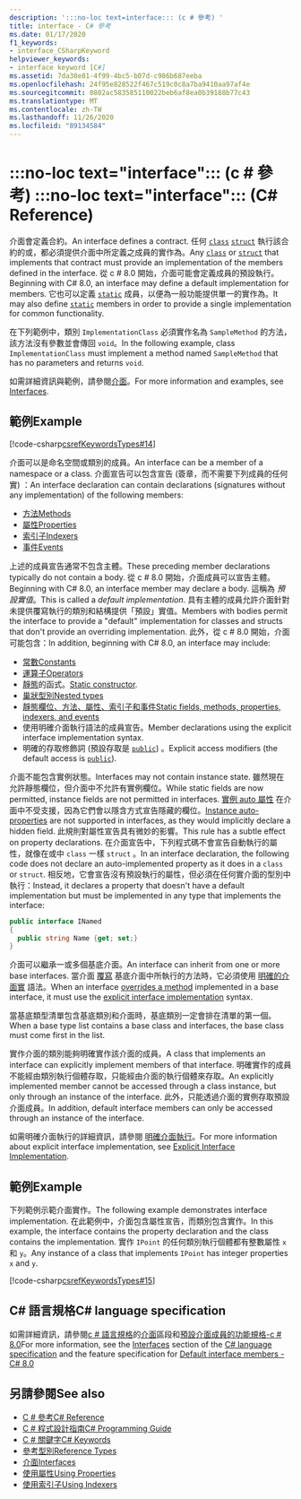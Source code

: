```yaml
---
description: ':::no-loc text=interface::: (c # 參考) '
title: interface - C# 參考
ms.date: 01/17/2020
f1_keywords:
- interface_CSharpKeyword
helpviewer_keywords:
- interface keyword [C#]
ms.assetid: 7da38e81-4f99-4bc5-b07d-c986b687eeba
ms.openlocfilehash: 24f95e828522f467c519c0c8a7ba9410aa97af4e
ms.sourcegitcommit: 0802ac583585110022beb6af8ea0b39188b77c43
ms.translationtype: MT
ms.contentlocale: zh-TW
ms.lasthandoff: 11/26/2020
ms.locfileid: "89134584"
---
```

# <a name="no-loc-textinterface-c-reference"></a><span data-ttu-id="305eb-103">:::no-loc text="interface"::: (c # 參考) </span><span class="sxs-lookup"><span data-stu-id="305eb-103">:::no-loc text="interface"::: (C# Reference)</span></span>

<span data-ttu-id="305eb-104">介面會定義合約。</span><span class="sxs-lookup"><span data-stu-id="305eb-104">An interface defines a contract.</span></span> <span data-ttu-id="305eb-105">任何 [`class`](class.md) [`struct`](../builtin-types/struct.md) 執行該合約的或，都必須提供介面中所定義之成員的實作為。</span><span class="sxs-lookup"><span data-stu-id="305eb-105">Any [`class`](class.md) or [`struct`](../builtin-types/struct.md) that implements that contract must provide an implementation of the members defined in the interface.</span></span> <span data-ttu-id="305eb-106">從 c # 8.0 開始，介面可能會定義成員的預設執行。</span><span class="sxs-lookup"><span data-stu-id="305eb-106">Beginning with C# 8.0, an interface may define a default implementation for members.</span></span> <span data-ttu-id="305eb-107">它也可以定義 [`static`](static.md) 成員，以便為一般功能提供單一的實作為。</span><span class="sxs-lookup"><span data-stu-id="305eb-107">It may also define [`static`](static.md) members in order to provide a single implementation for common functionality.</span></span>

<span data-ttu-id="305eb-108">在下列範例中，類別 `ImplementationClass` 必須實作名為 `SampleMethod` 的方法，該方法沒有參數並會傳回 `void`。</span><span class="sxs-lookup"><span data-stu-id="305eb-108">In the following example, class `ImplementationClass` must implement a method named `SampleMethod` that has no parameters and returns `void`.</span></span>

<span data-ttu-id="305eb-109">如需詳細資訊與範例，請參閱[介面](../../programming-guide/interfaces/index.md)。</span><span class="sxs-lookup"><span data-stu-id="305eb-109">For more information and examples, see [Interfaces](../../programming-guide/interfaces/index.md).</span></span>

## <a name="example"></a><span data-ttu-id="305eb-110">範例</span><span class="sxs-lookup"><span data-stu-id="305eb-110">Example</span></span>

[!code-csharp[csrefKeywordsTypes#14](~/samples/snippets/csharp/VS_Snippets_VBCSharp/csrefKeywordsTypes/CS/keywordsTypes.cs#14)]

<span data-ttu-id="305eb-111">介面可以是命名空間或類別的成員。</span><span class="sxs-lookup"><span data-stu-id="305eb-111">An interface can be a member of a namespace or a class.</span></span> <span data-ttu-id="305eb-112">介面宣告可以包含宣告 (簽章，而不需要下列成員的任何實) ：</span><span class="sxs-lookup"><span data-stu-id="305eb-112">An interface declaration can contain declarations (signatures without any implementation) of the following members:</span></span>

- [<span data-ttu-id="305eb-113">方法</span><span class="sxs-lookup"><span data-stu-id="305eb-113">Methods</span></span>](../../programming-guide/classes-and-structs/methods.md)
- [<span data-ttu-id="305eb-114">屬性</span><span class="sxs-lookup"><span data-stu-id="305eb-114">Properties</span></span>](../../programming-guide/classes-and-structs/using-properties.md)
- [<span data-ttu-id="305eb-115">索引子</span><span class="sxs-lookup"><span data-stu-id="305eb-115">Indexers</span></span>](../../programming-guide/indexers/using-indexers.md)
- [<span data-ttu-id="305eb-116">事件</span><span class="sxs-lookup"><span data-stu-id="305eb-116">Events</span></span>](event.md)

<span data-ttu-id="305eb-117">上述的成員宣告通常不包含主體。</span><span class="sxs-lookup"><span data-stu-id="305eb-117">These preceding member declarations typically do not contain a body.</span></span> <span data-ttu-id="305eb-118">從 c # 8.0 開始，介面成員可以宣告主體。</span><span class="sxs-lookup"><span data-stu-id="305eb-118">Beginning with C# 8.0, an interface member may declare a body.</span></span> <span data-ttu-id="305eb-119">這稱為 *預設實值*。</span><span class="sxs-lookup"><span data-stu-id="305eb-119">This is called a *default implementation*.</span></span> <span data-ttu-id="305eb-120">具有主體的成員允許介面針對未提供覆寫執行的類別和結構提供「預設」實值。</span><span class="sxs-lookup"><span data-stu-id="305eb-120">Members with bodies permit the interface to provide a "default" implementation for classes and structs that don't provide an overriding implementation.</span></span> <span data-ttu-id="305eb-121">此外，從 c # 8.0 開始，介面可能包含：</span><span class="sxs-lookup"><span data-stu-id="305eb-121">In addition, beginning with C# 8.0, an interface may include:</span></span>

- [<span data-ttu-id="305eb-122">常數</span><span class="sxs-lookup"><span data-stu-id="305eb-122">Constants</span></span>](const.md)
- [<span data-ttu-id="305eb-123">運算子</span><span class="sxs-lookup"><span data-stu-id="305eb-123">Operators</span></span>](../operators/operator-overloading.md)
- <span data-ttu-id="305eb-124">[靜態](../../programming-guide/classes-and-structs/constructors.md#static-constructors)的函式。</span><span class="sxs-lookup"><span data-stu-id="305eb-124">[Static constructor](../../programming-guide/classes-and-structs/constructors.md#static-constructors).</span></span>
- [<span data-ttu-id="305eb-125">巢狀型別</span><span class="sxs-lookup"><span data-stu-id="305eb-125">Nested types</span></span>](../../programming-guide/classes-and-structs/nested-types.md)
- [<span data-ttu-id="305eb-126">靜態欄位、方法、屬性、索引子和事件</span><span class="sxs-lookup"><span data-stu-id="305eb-126">Static fields, methods, properties, indexers, and events</span></span>](static.md)
- <span data-ttu-id="305eb-127">使用明確介面執行語法的成員宣告。</span><span class="sxs-lookup"><span data-stu-id="305eb-127">Member declarations using the explicit interface implementation syntax.</span></span>
- <span data-ttu-id="305eb-128">明確的存取修飾詞 (預設存取是 [`public`](access-modifiers.md)) 。</span><span class="sxs-lookup"><span data-stu-id="305eb-128">Explicit access modifiers (the default access is [`public`](access-modifiers.md)).</span></span>

<span data-ttu-id="305eb-129">介面不能包含實例狀態。</span><span class="sxs-lookup"><span data-stu-id="305eb-129">Interfaces may not contain instance state.</span></span> <span data-ttu-id="305eb-130">雖然現在允許靜態欄位，但介面中不允許有實例欄位。</span><span class="sxs-lookup"><span data-stu-id="305eb-130">While static fields are now permitted, instance fields are not permitted in interfaces.</span></span> <span data-ttu-id="305eb-131">[實例 auto 屬性](../../programming-guide/classes-and-structs/auto-implemented-properties.md) 在介面中不受支援，因為它們會以隱含方式宣告隱藏的欄位。</span><span class="sxs-lookup"><span data-stu-id="305eb-131">[Instance auto-properties](../../programming-guide/classes-and-structs/auto-implemented-properties.md) are not supported in interfaces, as they would implicitly declare a hidden field.</span></span> <span data-ttu-id="305eb-132">此規則對屬性宣告具有微妙的影響。</span><span class="sxs-lookup"><span data-stu-id="305eb-132">This rule has a subtle effect on property declarations.</span></span> <span data-ttu-id="305eb-133">在介面宣告中，下列程式碼不會宣告自動執行的屬性，就像在或中 `class` 一樣 `struct` 。</span><span class="sxs-lookup"><span data-stu-id="305eb-133">In an interface declaration, the following code does not declare an auto-implemented property as it does in a `class` or `struct`.</span></span> <span data-ttu-id="305eb-134">相反地，它會宣告沒有預設執行的屬性，但必須在任何實介面的型別中執行：</span><span class="sxs-lookup"><span data-stu-id="305eb-134">Instead, it declares a property that doesn't have a default implementation but must be implemented in any type that implements the interface:</span></span>

```csharp
public interface INamed
{
  public string Name {get; set;}
}
```

<span data-ttu-id="305eb-135">介面可以繼承一或多個基底介面。</span><span class="sxs-lookup"><span data-stu-id="305eb-135">An interface can inherit from one or more base interfaces.</span></span> <span data-ttu-id="305eb-136">當介面 [覆寫](override.md) 基底介面中所執行的方法時，它必須使用 [明確的介面實](../../programming-guide/interfaces/explicit-interface-implementation.md) 語法。</span><span class="sxs-lookup"><span data-stu-id="305eb-136">When an interface [overrides a method](override.md) implemented in a base interface, it must use the [explicit interface implementation](../../programming-guide/interfaces/explicit-interface-implementation.md) syntax.</span></span>

<span data-ttu-id="305eb-137">當基底類型清單包含基底類別和介面時，基底類別一定會排在清單的第一個。</span><span class="sxs-lookup"><span data-stu-id="305eb-137">When a base type list contains a base class and interfaces, the base class must come first in the list.</span></span>

<span data-ttu-id="305eb-138">實作介面的類別能夠明確實作該介面的成員。</span><span class="sxs-lookup"><span data-stu-id="305eb-138">A class that implements an interface can explicitly implement members of that interface.</span></span> <span data-ttu-id="305eb-139">明確實作的成員不能經由類別執行個體存取，只能經由介面的執行個體來存取。</span><span class="sxs-lookup"><span data-stu-id="305eb-139">An explicitly implemented member cannot be accessed through a class instance, but only through an instance of the interface.</span></span> <span data-ttu-id="305eb-140">此外，只能透過介面的實例存取預設介面成員。</span><span class="sxs-lookup"><span data-stu-id="305eb-140">In addition, default interface members can only be accessed through an instance of the interface.</span></span>

<span data-ttu-id="305eb-141">如需明確介面執行的詳細資訊，請參閱 [明確介面執行](../../programming-guide/interfaces/explicit-interface-implementation.md)。</span><span class="sxs-lookup"><span data-stu-id="305eb-141">For more information about explicit interface implementation, see [Explicit Interface Implementation](../../programming-guide/interfaces/explicit-interface-implementation.md).</span></span>

## <a name="example"></a><span data-ttu-id="305eb-142">範例</span><span class="sxs-lookup"><span data-stu-id="305eb-142">Example</span></span>

<span data-ttu-id="305eb-143">下列範例示範介面實作。</span><span class="sxs-lookup"><span data-stu-id="305eb-143">The following example demonstrates interface implementation.</span></span> <span data-ttu-id="305eb-144">在此範例中，介面包含屬性宣告，而類別包含實作。</span><span class="sxs-lookup"><span data-stu-id="305eb-144">In this example, the interface contains the property declaration and the class contains the implementation.</span></span> <span data-ttu-id="305eb-145">實作 `IPoint` 的任何類別執行個體都有整數屬性 `x` 和 `y`。</span><span class="sxs-lookup"><span data-stu-id="305eb-145">Any instance of a class that implements `IPoint` has integer properties `x` and `y`.</span></span>

[!code-csharp[csrefKeywordsTypes#15](~/samples/snippets/csharp/VS_Snippets_VBCSharp/csrefKeywordsTypes/CS/keywordsTypes.cs#15)]

## <a name="c-language-specification"></a><span data-ttu-id="305eb-146">C# 語言規格</span><span class="sxs-lookup"><span data-stu-id="305eb-146">C# language specification</span></span>

<span data-ttu-id="305eb-147">如需詳細資訊，請參閱[c # 語言規格](~/_csharplang/spec/introduction.md)的[介面](~/_csharplang/spec/interfaces.md)區段和[預設介面成員的功能規格-c # 8.0](~/_csharplang/proposals/csharp-8.0/default-interface-methods.md)</span><span class="sxs-lookup"><span data-stu-id="305eb-147">For more information, see the [Interfaces](~/_csharplang/spec/interfaces.md) section of the [C# language specification](~/_csharplang/spec/introduction.md) and the feature specification for [Default interface members - C# 8.0](~/_csharplang/proposals/csharp-8.0/default-interface-methods.md)</span></span>

## <a name="see-also"></a><span data-ttu-id="305eb-148">另請參閱</span><span class="sxs-lookup"><span data-stu-id="305eb-148">See also</span></span>

- [<span data-ttu-id="305eb-149">C # 參考</span><span class="sxs-lookup"><span data-stu-id="305eb-149">C# Reference</span></span>](../index.md)
- [<span data-ttu-id="305eb-150">C # 程式設計指南</span><span class="sxs-lookup"><span data-stu-id="305eb-150">C# Programming Guide</span></span>](../../programming-guide/index.md)
- [<span data-ttu-id="305eb-151">C # 關鍵字</span><span class="sxs-lookup"><span data-stu-id="305eb-151">C# Keywords</span></span>](index.md)
- [<span data-ttu-id="305eb-152">參考型別</span><span class="sxs-lookup"><span data-stu-id="305eb-152">Reference Types</span></span>](reference-types.md)
- [<span data-ttu-id="305eb-153">介面</span><span class="sxs-lookup"><span data-stu-id="305eb-153">Interfaces</span></span>](../../programming-guide/interfaces/index.md)
- [<span data-ttu-id="305eb-154">使用屬性</span><span class="sxs-lookup"><span data-stu-id="305eb-154">Using Properties</span></span>](../../programming-guide/classes-and-structs/using-properties.md)
- [<span data-ttu-id="305eb-155">使用索引子</span><span class="sxs-lookup"><span data-stu-id="305eb-155">Using Indexers</span></span>](../../programming-guide/indexers/using-indexers.md)
